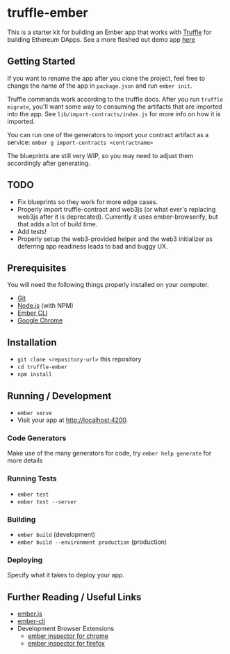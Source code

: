 # truffle-ember

This is a starter kit for building an Ember app that works with [Truffle](http://truffleframework.com/) for building Ethereum DApps. See a more fleshed out demo app [here](https://github.com/ksin/truffle-ember-demo)

## Getting Started

If you want to rename the app after you clone the project, feel free to change the name of the app in `package.json` and run `ember init`. 

Truffle commands work according to the truffle docs. After you run `truffle migrate`, you'll want some way to consuming the artifacts that are imported into the app. See `lib/import-contracts/index.js` for more info on how it is imported. 

You can run one of the generators to import your contract artifact as a service: `ember g import-contracts <contractname>`

The blueprints are still very WIP, so you may need to adjust them accordingly after generating.

## TODO

* Fix blueprints so they work for more edge cases.
* Properly import truffle-contract and web3js (or what ever's replacing web3js after it is deprecated). Currently it uses ember-browserify, but that adds a lot of build time.
* Add tests!
* Properly setup the web3-provided helper and the web3 initializer as deferring app readiness leads to bad and buggy UX.

## Prerequisites

You will need the following things properly installed on your computer.

* [Git](https://git-scm.com/)
* [Node.js](https://nodejs.org/) (with NPM)
* [Ember CLI](https://ember-cli.com/)
* [Google Chrome](https://google.com/chrome/)

## Installation

* `git clone <repository-url>` this repository
* `cd truffle-ember`
* `npm install`

## Running / Development

* `ember serve`
* Visit your app at [http://localhost:4200](http://localhost:4200).

### Code Generators

Make use of the many generators for code, try `ember help generate` for more details

### Running Tests

* `ember test`
* `ember test --server`

### Building

* `ember build` (development)
* `ember build --environment production` (production)

### Deploying

Specify what it takes to deploy your app.

## Further Reading / Useful Links

* [ember.js](https://emberjs.com/)
* [ember-cli](https://ember-cli.com/)
* Development Browser Extensions
  * [ember inspector for chrome](https://chrome.google.com/webstore/detail/ember-inspector/bmdblncegkenkacieihfhpjfppoconhi)
  * [ember inspector for firefox](https://addons.mozilla.org/en-US/firefox/addon/ember-inspector/)
